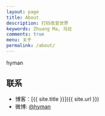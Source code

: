 ```yaml
---
layout: page
title: About
description: 打码改变世界
keywords: Zhuang Ma, 马壮
comments: true
menu: 关于
permalink: /about/
---
```


hyman




## 联系

* 博客：[{{ site.title }}]({{ site.url }})
* 微博: [@hyman](http://weibo.com/hyman)



